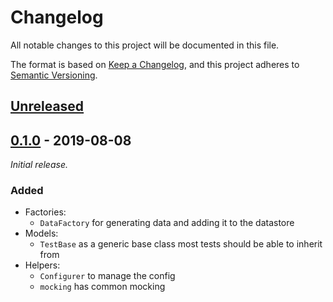 # Changelog
All notable changes to this project will be documented in this file.

The format is based on [Keep a Changelog](https://keepachangelog.com/en/1.0.0/),
and this project adheres to [Semantic Versioning](https://semver.org/spec/v2.0.0.html).

## [Unreleased]

## [0.1.0] - 2019-08-08
_Initial release._

### Added
- Factories:
    - `DataFactory` for generating data and adding it to the datastore
- Models:
    - `TestBase` as a generic base class most tests should be able to inherit from
- Helpers:
    - `Configurer` to manage the config
    - `mocking` has common mocking 



[Unreleased]: https://github.com/olivierlacan/keep-a-changelog/compare/v0.1.0...HEAD
[0.1.0]: https://github.com/olivierlacan/keep-a-changelog/releases/tag/v0.1.0